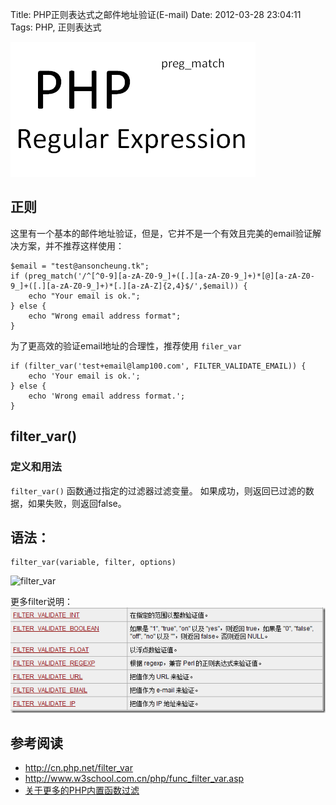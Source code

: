 Title: PHP正则表达式之邮件地址验证(E-mail)
Date: 2012-03-28 23:04:11
Tags: PHP, 正则表达式


![php_regex](/static/uploads/2012/03/php_regex.png)

## 正则

这里有一个基本的邮件地址验证，但是，它并不是一个有效且完美的email验证解决方案，并不推荐这样使用：

	$email = "test@ansoncheung.tk";
	if (preg_match('/^[^0-9][a-zA-Z0-9_]+([.][a-zA-Z0-9_]+)*[@][a-zA-Z0-9_]+([.][a-zA-Z0-9_]+)*[.][a-zA-Z]{2,4}$/',$email)) {
		echo "Your email is ok.";
	} else {
		echo "Wrong email address format";
	}

为了更高效的验证email地址的合理性，推荐使用 `filer_var`

	if (filter_var('test+email@lamp100.com', FILTER_VALIDATE_EMAIL)) {
		echo 'Your email is ok.';
	} else {
		echo 'Wrong email address format.';
	}

## filter_var()
### 定义和用法
`filter_var()` 函数通过指定的过滤器过滤变量。
如果成功，则返回已过滤的数据，如果失败，则返回false。

## 语法：

	filter_var(variable, filter, options)

![filter_var](/staitc/uploads/2012/03/filter_var_thumb1.png)

更多filter说明：![filter_validate](/static/uploads/2012/03/filter_validate_thumb1.png)


## 参考阅读
  * <http://cn.php.net/filter_var>
  * <http://www.w3school.com.cn/php/func_filter_var.asp>
  * [关于更多的PHP内置函数过滤](http://www.w3school.com.cn/php/php_ref_filter.asp)
